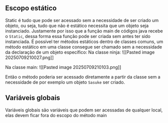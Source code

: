 

## Escopo estático
Static é tudo que pode ser acessado sem a necessidade de ser criado um objeto, ou seja, tudo que não é estático necessita que um objeto seja instanciado.
Justamente por isso que a função main de códigos java recebe o `Static`, dessa forma essa função pode ser criada sem antes ter sido instanciada.
É possível ter métodos estáticos dentro de classes comuns, um método estático em uma classe consegue ser chamado sem a necessidade da declaração de um objeto específico:
Na classe ninja:
![[Pasted image 20250709210027.png]]

Na classe main:
![[Pasted image 20250709210103.png]]

Então o método poderia ser acessado diretamente a partir da classe sem a necessidade de por exemplo um objeto `Sasuke` ser criado.


## Variáveis globais
Variáveis globais são variáveis que podem ser acessadas de qualquer local, elas devem ficar fora do escopo do método main 